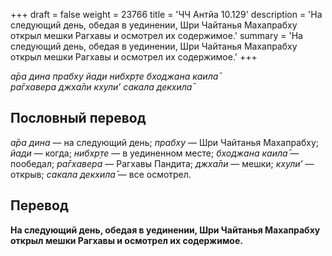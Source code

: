 +++
draft = false
weight = 23766
title = 'ЧЧ Антйа 10.129'
description = 'На следующий день, обедая в уединении, Шри Чайтанья Махапрабху открыл мешки Рагхавы и осмотрел их содержимое.'
summary = 'На следующий день, обедая в уединении, Шри Чайтанья Махапрабху открыл мешки Рагхавы и осмотрел их содержимое.'
+++

_а̄ра дина прабху йади нибхр̣те бходжана каила̄  
ра̄гхавера джха̄ли кхули’ сакала декхила̄_

## Пословный перевод

_а̄ра_ _дина_ — на следующий день; _прабху_ — Шри Чайтанья Махапрабху; _йади_ — когда; _нибхр̣те_ — в уединенном месте; _бходжана_ _каила̄_ — пообедал; _ра̄гхавера_ — Рагхавы Пандита; _джха̄ли_ — мешки; _кхули’_ — открыв; _сакала_ _декхила̄_ — все осмотрел.

## Перевод

**На следующий день, обедая в уединении, Шри Чайтанья Махапрабху открыл мешки Рагхавы и осмотрел их содержимое.**
